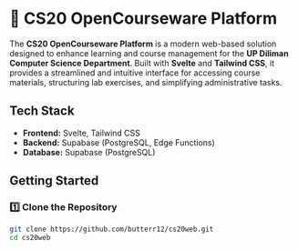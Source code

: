 # 🚀 CS20 OpenCourseware Platform

The **CS20 OpenCourseware Platform** is a modern web-based solution designed to enhance learning and course management for the **UP Diliman Computer Science Department**. Built with **Svelte** and **Tailwind CSS**, it provides a streamlined and intuitive interface for accessing course materials, structuring lab exercises, and simplifying administrative tasks.

## Tech Stack  
- **Frontend:** Svelte, Tailwind CSS  
- **Backend:** Supabase (PostgreSQL, Edge Functions)    
- **Database:** Supabase (PostgreSQL)  

## Getting Started  

### 1️⃣ Clone the Repository  
```bash
git clone https://github.com/butterr12/cs20web.git
cd cs20web
